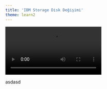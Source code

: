 ```yaml
---
title: 'IBM Storage Disk Değişimi'
theme: learn2
---
```


![my image](/griddocs/disk_deiim.mp4)

asdasd